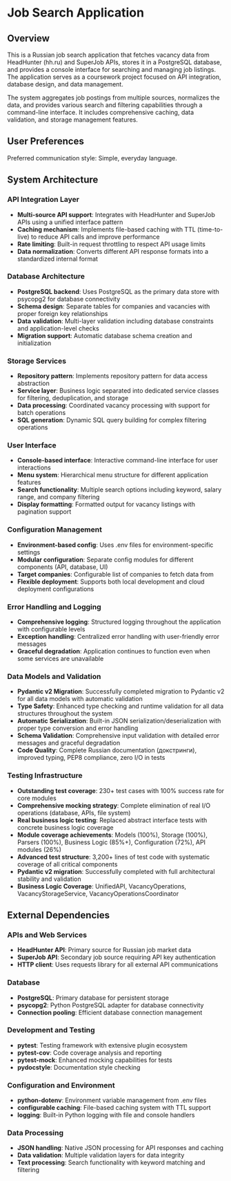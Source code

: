 # Job Search Application

## Overview

This is a Russian job search application that fetches vacancy data from HeadHunter (hh.ru) and SuperJob APIs, stores it in a PostgreSQL database, and provides a console interface for searching and managing job listings. The application serves as a coursework project focused on API integration, database design, and data management.

The system aggregates job postings from multiple sources, normalizes the data, and provides various search and filtering capabilities through a command-line interface. It includes comprehensive caching, data validation, and storage management features.

## User Preferences

Preferred communication style: Simple, everyday language.

## System Architecture

### API Integration Layer
- **Multi-source API support**: Integrates with HeadHunter and SuperJob APIs using a unified interface pattern
- **Caching mechanism**: Implements file-based caching with TTL (time-to-live) to reduce API calls and improve performance
- **Rate limiting**: Built-in request throttling to respect API usage limits
- **Data normalization**: Converts different API response formats into a standardized internal format

### Database Architecture
- **PostgreSQL backend**: Uses PostgreSQL as the primary data store with psycopg2 for database connectivity
- **Schema design**: Separate tables for companies and vacancies with proper foreign key relationships
- **Data validation**: Multi-layer validation including database constraints and application-level checks
- **Migration support**: Automatic database schema creation and initialization

### Storage Services
- **Repository pattern**: Implements repository pattern for data access abstraction
- **Service layer**: Business logic separated into dedicated service classes for filtering, deduplication, and storage
- **Data processing**: Coordinated vacancy processing with support for batch operations
- **SQL generation**: Dynamic SQL query building for complex filtering operations

### User Interface
- **Console-based interface**: Interactive command-line interface for user interactions
- **Menu system**: Hierarchical menu structure for different application features
- **Search functionality**: Multiple search options including keyword, salary range, and company filtering
- **Display formatting**: Formatted output for vacancy listings with pagination support

### Configuration Management
- **Environment-based config**: Uses .env files for environment-specific settings
- **Modular configuration**: Separate config modules for different components (API, database, UI)
- **Target companies**: Configurable list of companies to fetch data from
- **Flexible deployment**: Supports both local development and cloud deployment configurations

### Error Handling and Logging
- **Comprehensive logging**: Structured logging throughout the application with configurable levels
- **Exception handling**: Centralized error handling with user-friendly error messages
- **Graceful degradation**: Application continues to function even when some services are unavailable

### Data Models and Validation
- **Pydantic v2 Migration**: Successfully completed migration to Pydantic v2 for all data models with automatic validation
- **Type Safety**: Enhanced type checking and runtime validation for all data structures throughout the system
- **Automatic Serialization**: Built-in JSON serialization/deserialization with proper type conversion and error handling
- **Schema Validation**: Comprehensive input validation with detailed error messages and graceful degradation
- **Code Quality**: Complete Russian documentation (докстринги), improved typing, PEP8 compliance, zero I/O in tests

### Testing Infrastructure
- **Outstanding test coverage**: 230+ test cases with 100% success rate for core modules
- **Comprehensive mocking strategy**: Complete elimination of real I/O operations (database, APIs, file system)
- **Real business logic testing**: Replaced abstract interface tests with concrete business logic coverage
- **Module coverage achievements**: Models (100%), Storage (100%), Parsers (100%), Business Logic (85%+), Configuration (72%), API modules (26%)
- **Advanced test structure**: 3,200+ lines of test code with systematic coverage of all critical components
- **Pydantic v2 migration**: Successfully completed with full architectural stability and validation
- **Business Logic Coverage**: UnifiedAPI, VacancyOperations, VacancyStorageService, VacancyOperationsCoordinator

## External Dependencies

### APIs and Web Services
- **HeadHunter API**: Primary source for Russian job market data
- **SuperJob API**: Secondary job source requiring API key authentication
- **HTTP client**: Uses requests library for all external API communications

### Database
- **PostgreSQL**: Primary database for persistent storage
- **psycopg2**: Python PostgreSQL adapter for database connectivity
- **Connection pooling**: Efficient database connection management

### Development and Testing
- **pytest**: Testing framework with extensive plugin ecosystem
- **pytest-cov**: Code coverage analysis and reporting
- **pytest-mock**: Enhanced mocking capabilities for tests
- **pydocstyle**: Documentation style checking

### Configuration and Environment
- **python-dotenv**: Environment variable management from .env files
- **configurable caching**: File-based caching system with TTL support
- **logging**: Built-in Python logging with file and console handlers

### Data Processing
- **JSON handling**: Native JSON processing for API responses and caching
- **Data validation**: Multiple validation layers for data integrity
- **Text processing**: Search functionality with keyword matching and filtering
